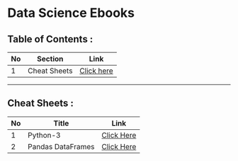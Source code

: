 # Data Science Ebooks

## Table of Contents :

No | Section | Link
--- | --- | ---
1 | Cheat Sheets | [Click here](#cheat-sheets)

---

## Cheat Sheets :

No | Title | Link
--- | --- | ---
1 | Python-3 | [Click Here](https://github.com/data-science-projects-and-resources/Data-Science-EBooks/blob/main/Cheat%20Sheets/python3.pdf)
2 | Pandas DataFrames | [Click Here](https://github.com/data-science-projects-and-resources/Data-Science-EBooks/blob/main/Cheat%20Sheets/Pandas%20DataFrame.pdf)
